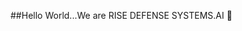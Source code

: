 ##Hello World...We are RISE DEFENSE SYSTEMS.AI 👋

<!--

**Here are some ideas to get you started:**


//🧙 tax).
